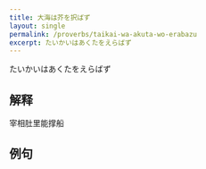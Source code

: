 ```yaml
---
title: 大海は芥を択ばず
layout: single
permalink: /proverbs/taikai-wa-akuta-wo-erabazu
excerpt: たいかいはあくたをえらばず
---
```


たいかいはあくたをえらばず

## 解释

宰相肚里能撑船

## 例句

